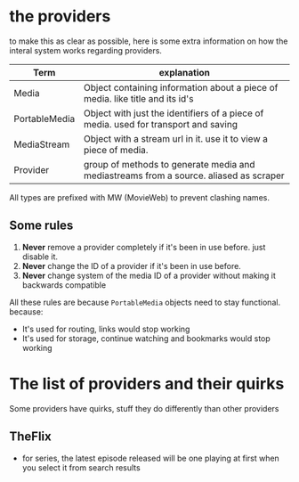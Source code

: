 # the providers

to make this as clear as possible, here is some extra information on how the interal system works regarding providers.

| Term          | explanation                                                                           |
| ------------- | ------------------------------------------------------------------------------------- |
| Media         | Object containing information about a piece of media. like title and its id's         |
| PortableMedia | Object with just the identifiers of a piece of media. used for transport and saving   |
| MediaStream   | Object with a stream url in it. use it to view a piece of media.                      |
| Provider      | group of methods to generate media and mediastreams from a source. aliased as scraper |

All types are prefixed with MW (MovieWeb) to prevent clashing names.

## Some rules

1. **Never** remove a provider completely if it's been in use before. just disable it.
2. **Never** change the ID of a provider if it's been in use before.
3. **Never** change system of the media ID of a provider without making it backwards compatible

All these rules are because `PortableMedia` objects need to stay functional. because:

- It's used for routing, links would stop working
- It's used for storage, continue watching and bookmarks would stop working

# The list of providers and their quirks

Some providers have quirks, stuff they do differently than other providers

## TheFlix

- for series, the latest episode released will be one playing at first when you select it from search results
